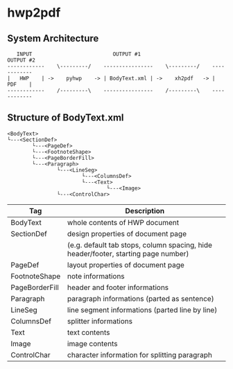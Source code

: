 # hwp2pdf

## System Architecture
```
   INPUT                          OUTPUT #1                        OUTPUT #2
------------    \---------/    ----------------    \---------/    ------------
|   HWP    | ->    pyhwp    -> | BodyText.xml | ->    xh2pdf   -> |   PDF    |
------------    /---------\    ----------------    /---------\    ------------
```

## Structure of BodyText.xml
```
<BodyText>
└---<SectionDef>
        └---<PageDef>
        └---<FootnoteShape>
        └---<PageBorderFill>
        └---<Paragraph>
                └---<LineSeg>
                        └---<ColumnsDef>
                        └---<Text>
                                └---<Image>
	 	        └---<ControlChar>
```
| Tag           | Description |
|---------------|-------------|
| BodyText      | whole contents of HWP document |
| SectionDef    | design properties of document page |
|               | (e.g. default tab stops, column spacing, hide header/footer, starting page number) |
| PageDef       | layout properties of document page |
| FootnoteShape | note informations |
| PageBorderFill| header and footer informations |
| Paragraph     | paragraph informations (parted as sentence) |
| LineSeg       | line segment informations (parted line by line) |
| ColumnsDef    | splitter informations |
| Text          | text contents |
| Image         | image contents |
| ControlChar   | character information for splitting paragraph |
